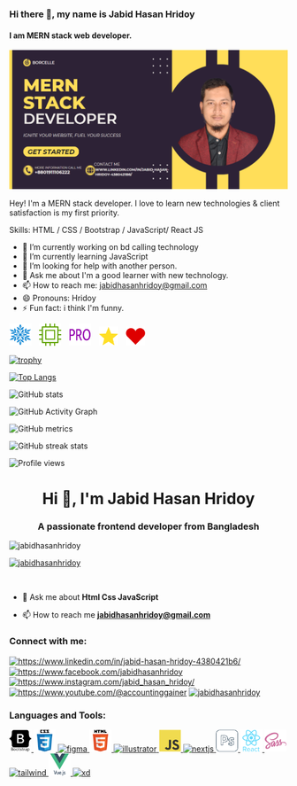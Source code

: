 ### Hi there 👋, my name is Jabid Hasan Hridoy
#### I am MERN stack web developer.
![I am MERN stack web developer.](https://github.com/jabidhasanhridoy/jaabidhasanhridoy/blob/main/github.png)

Hey! I'm a MERN stack developer. I love to learn new technologies & client satisfaction is my first priority.

Skills: HTML / CSS / Bootstrap / JavaScript/ React JS

- 🔭 I’m currently working on bd calling technology  
- 🌱 I’m currently learning JavaScript 
- 🤔 I’m looking for help with another person. 
- 💬 Ask me about I'm a good learner with new technology.  
- 📫 How to reach me: jabidhasanhridoy@gmail.com 
- 😄 Pronouns: Hridoy 
- ⚡ Fun fact: i think I'm funny. 




<a href='https://archiveprogram.github.com/'><img src='https://raw.githubusercontent.com/acervenky/animated-github-badges/master/assets/acbadge.gif' width='40' height='40'></a> <a href='https://docs.github.com/en/developers'><img src='https://raw.githubusercontent.com/acervenky/animated-github-badges/master/assets/devbadge.gif' width='40' height='40'></a> <a href='https://github.com/pricing'><img src='https://raw.githubusercontent.com/acervenky/animated-github-badges/master/assets/pro.gif' width='40' height='40'></a> <a href='https://stars.github.com/'><img src='https://raw.githubusercontent.com/acervenky/animated-github-badges/master/assets/starbadge.gif' width='35' height='35'></a> <a href='https://docs.github.com/en/github/supporting-the-open-source-community-with-github-sponsors'><img src='https://raw.githubusercontent.com/acervenky/animated-github-badges/master/assets/sponsorbadge.gif' width='35' height='35'></a> 

[![trophy](https://github-profile-trophy.vercel.app/?username=jabidhasanhridoy)](https://github.com/ryo-ma/github-profile-trophy)

[![Top Langs](https://github-readme-stats.vercel.app/api/top-langs/?username=jabidhasanhridoy)](https://github.com/anuraghazra/github-readme-stats)

![GitHub stats](https://github-readme-stats.vercel.app/api?username=jabidhasanhridoy&show_icons=true&count_private=true)  

![GitHub Activity Graph](https://activity-graph.herokuapp.com/graph?username=jabidhasanhridoy)  

![GitHub metrics](https://metrics.lecoq.io/jabidhasanhridoy)  

![GitHub streak stats](https://streak-stats.demolab.com/?user=jabidhasanhridoy)  

![Profile views](https://gpvc.arturio.dev/jabidhasanhridoy)  


<h1 align="center">Hi 👋, I'm Jabid Hasan Hridoy</h1>
<h3 align="center">A passionate frontend developer from Bangladesh</h3>


<p align="left"> <img src="https://komarev.com/ghpvc/?username=jabidhasanhridoy&label=Profile%20views&color=0e75b6&style=flat" alt="jabidhasanhridoy" /> </p>

<p align="left"> <a href="https://github.com/ryo-ma/github-profile-trophy"><img src="https://github-profile-trophy.vercel.app/?username=jabidhasanhridoy" alt="jabidhasanhridoy" /></a> </p>

<p align="left"> <a href="https://twitter.com/" target="blank"><img src="https://img.shields.io/twitter/follow/?logo=twitter&style=for-the-badge" alt="" /></a> </p>

- 💬 Ask me about **Html Css JavaScript**

- 📫 How to reach me **jabidhasanhridoy@gmail.com**

<h3 align="left">Connect with me:</h3>
<p align="left">
<a href="https://linkedin.com/in/https://www.linkedin.com/in/jabid-hasan-hridoy-4380421b6/" target="blank"><img align="center" src="https://raw.githubusercontent.com/rahuldkjain/github-profile-readme-generator/master/src/images/icons/Social/linked-in-alt.svg" alt="https://www.linkedin.com/in/jabid-hasan-hridoy-4380421b6/" height="30" width="40" /></a>
<a href="https://fb.com/https://www.facebook.com/jabidhasanhridoy" target="blank"><img align="center" src="https://raw.githubusercontent.com/rahuldkjain/github-profile-readme-generator/master/src/images/icons/Social/facebook.svg" alt="https://www.facebook.com/jabidhasanhridoy" height="30" width="40" /></a>
<a href="https://instagram.com/https://www.instagram.com/jabid_hasan_hridoy/" target="blank"><img align="center" src="https://raw.githubusercontent.com/rahuldkjain/github-profile-readme-generator/master/src/images/icons/Social/instagram.svg" alt="https://www.instagram.com/jabid_hasan_hridoy/" height="30" width="40" /></a>
<a href="https://www.youtube.com/c/https://www.youtube.com/@accountinggainer" target="blank"><img align="center" src="https://raw.githubusercontent.com/rahuldkjain/github-profile-readme-generator/master/src/images/icons/Social/youtube.svg" alt="https://www.youtube.com/@accountinggainer" height="30" width="40" /></a>
<a href="https://discord.gg/jabidhasanhridoy" target="blank"><img align="center" src="https://raw.githubusercontent.com/rahuldkjain/github-profile-readme-generator/master/src/images/icons/Social/discord.svg" alt="jabidhasanhridoy" height="30" width="40" /></a>
</p>

<h3 align="left">Languages and Tools:</h3>
<p align="left"> <a href="https://getbootstrap.com" target="_blank" rel="noreferrer"> <img src="https://raw.githubusercontent.com/devicons/devicon/master/icons/bootstrap/bootstrap-plain-wordmark.svg" alt="bootstrap" width="40" height="40"/> </a> <a href="https://www.w3schools.com/css/" target="_blank" rel="noreferrer"> <img src="https://raw.githubusercontent.com/devicons/devicon/master/icons/css3/css3-original-wordmark.svg" alt="css3" width="40" height="40"/> </a> <a href="https://www.figma.com/" target="_blank" rel="noreferrer"> <img src="https://www.vectorlogo.zone/logos/figma/figma-icon.svg" alt="figma" width="40" height="40"/> </a> <a href="https://www.w3.org/html/" target="_blank" rel="noreferrer"> <img src="https://raw.githubusercontent.com/devicons/devicon/master/icons/html5/html5-original-wordmark.svg" alt="html5" width="40" height="40"/> </a> <a href="https://www.adobe.com/in/products/illustrator.html" target="_blank" rel="noreferrer"> <img src="https://www.vectorlogo.zone/logos/adobe_illustrator/adobe_illustrator-icon.svg" alt="illustrator" width="40" height="40"/> </a> <a href="https://developer.mozilla.org/en-US/docs/Web/JavaScript" target="_blank" rel="noreferrer"> <img src="https://raw.githubusercontent.com/devicons/devicon/master/icons/javascript/javascript-original.svg" alt="javascript" width="40" height="40"/> </a> <a href="https://nextjs.org/" target="_blank" rel="noreferrer"> <img src="https://cdn.worldvectorlogo.com/logos/nextjs-2.svg" alt="nextjs" width="40" height="40"/> </a> <a href="https://www.photoshop.com/en" target="_blank" rel="noreferrer"> <img src="https://raw.githubusercontent.com/devicons/devicon/master/icons/photoshop/photoshop-line.svg" alt="photoshop" width="40" height="40"/> </a> <a href="https://reactjs.org/" target="_blank" rel="noreferrer"> <img src="https://raw.githubusercontent.com/devicons/devicon/master/icons/react/react-original-wordmark.svg" alt="react" width="40" height="40"/> </a> <a href="https://sass-lang.com" target="_blank" rel="noreferrer"> <img src="https://raw.githubusercontent.com/devicons/devicon/master/icons/sass/sass-original.svg" alt="sass" width="40" height="40"/> </a> <a href="https://tailwindcss.com/" target="_blank" rel="noreferrer"> <img src="https://www.vectorlogo.zone/logos/tailwindcss/tailwindcss-icon.svg" alt="tailwind" width="40" height="40"/> </a> <a href="https://vuejs.org/" target="_blank" rel="noreferrer"> <img src="https://raw.githubusercontent.com/devicons/devicon/master/icons/vuejs/vuejs-original-wordmark.svg" alt="vuejs" width="40" height="40"/> </a> <a href="https://www.adobe.com/products/xd.html" target="_blank" rel="noreferrer"> <img src="https://cdn.worldvectorlogo.com/logos/adobe-xd.svg" alt="xd" width="40" height="40"/> </a> </p>


